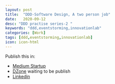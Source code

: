 ```yaml
---
layout: post
title:  "DDD-Software Design, A two person job"
date:   2020-09-12
desc: "DDD practise series-2 "
keywords: "ddd,eventstorming,innovationlab"
categories: [Work]
tags: [ddd,eventstorming,innovationlab]
icon: icon-html
---
```

Publish this in:
  * [Medium Startup](https://medium.com/swlh/ddd-software-design-a-two-person-job-1f84af238e31)
  * [DZone]() waiting to be publish
  * [Linkedin](https://www.linkedin.com/pulse/ddd-software-design-two-person-job-%E8%AF%9A-%E5%BC%A0/)
